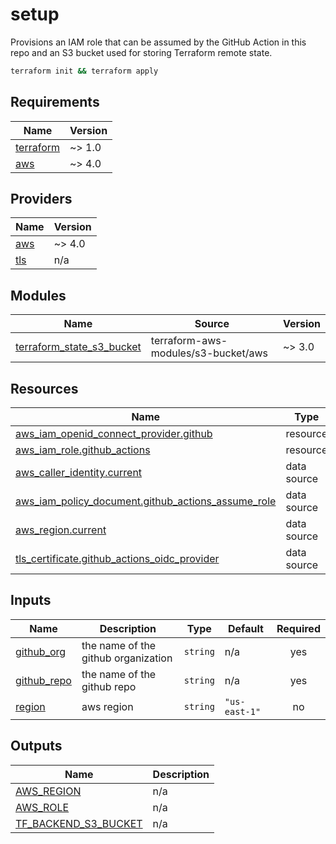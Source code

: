 # setup

Provisions an IAM role that can be assumed by the GitHub Action in this repo and an S3 bucket used for storing Terraform remote state.

```sh
terraform init && terraform apply
```

## Requirements

| Name | Version |
|------|---------|
| <a name="requirement_terraform"></a> [terraform](#requirement\_terraform) | ~> 1.0 |
| <a name="requirement_aws"></a> [aws](#requirement\_aws) | ~> 4.0 |

## Providers

| Name | Version |
|------|---------|
| <a name="provider_aws"></a> [aws](#provider\_aws) | ~> 4.0 |
| <a name="provider_tls"></a> [tls](#provider\_tls) | n/a |

## Modules

| Name | Source | Version |
|------|--------|---------|
| <a name="module_terraform_state_s3_bucket"></a> [terraform\_state\_s3\_bucket](#module\_terraform\_state\_s3\_bucket) | terraform-aws-modules/s3-bucket/aws | ~> 3.0 |

## Resources

| Name | Type |
|------|------|
| [aws_iam_openid_connect_provider.github](https://registry.terraform.io/providers/hashicorp/aws/latest/docs/resources/iam_openid_connect_provider) | resource |
| [aws_iam_role.github_actions](https://registry.terraform.io/providers/hashicorp/aws/latest/docs/resources/iam_role) | resource |
| [aws_caller_identity.current](https://registry.terraform.io/providers/hashicorp/aws/latest/docs/data-sources/caller_identity) | data source |
| [aws_iam_policy_document.github_actions_assume_role](https://registry.terraform.io/providers/hashicorp/aws/latest/docs/data-sources/iam_policy_document) | data source |
| [aws_region.current](https://registry.terraform.io/providers/hashicorp/aws/latest/docs/data-sources/region) | data source |
| [tls_certificate.github_actions_oidc_provider](https://registry.terraform.io/providers/hashicorp/tls/latest/docs/data-sources/certificate) | data source |

## Inputs

| Name | Description | Type | Default | Required |
|------|-------------|------|---------|:--------:|
| <a name="input_github_org"></a> [github\_org](#input\_github\_org) | the name of the github organization | `string` | n/a | yes |
| <a name="input_github_repo"></a> [github\_repo](#input\_github\_repo) | the name of the github repo | `string` | n/a | yes |
| <a name="input_region"></a> [region](#input\_region) | aws region | `string` | `"us-east-1"` | no |

## Outputs

| Name | Description |
|------|-------------|
| <a name="output_AWS_REGION"></a> [AWS\_REGION](#output\_AWS\_REGION) | n/a |
| <a name="output_AWS_ROLE"></a> [AWS\_ROLE](#output\_AWS\_ROLE) | n/a |
| <a name="output_TF_BACKEND_S3_BUCKET"></a> [TF\_BACKEND\_S3\_BUCKET](#output\_TF\_BACKEND\_S3\_BUCKET) | n/a |
